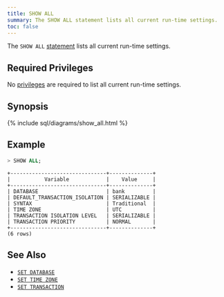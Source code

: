 ```yaml
---
title: SHOW ALL
summary: The SHOW ALL statement lists all current run-time settings. 
toc: false
---
```


The `SHOW ALL` [statement](sql-statements.html) lists all current run-time settings.

<div id="toc"></div>

## Required Privileges

No [privileges](privileges.html) are required to list all current run-time settings.

## Synopsis

{% include sql/diagrams/show_all.html %}

## Example

~~~ sql
> SHOW ALL;
~~~
~~~
+-------------------------------+--------------+
|           Variable            |    Value     |
+-------------------------------+--------------+
| DATABASE                      | bank         |
| DEFAULT_TRANSACTION_ISOLATION | SERIALIZABLE |
| SYNTAX                        | Traditional  |
| TIME ZONE                     | UTC          |
| TRANSACTION ISOLATION LEVEL   | SERIALIZABLE |
| TRANSACTION PRIORITY          | NORMAL       |
+-------------------------------+--------------+
(6 rows)
~~~

## See Also

- [`SET DATABASE`](set-database.html)
- [`SET TIME ZONE`](set-time-zone.html)
- [`SET TRANSACTION`](set-transaction.html)
